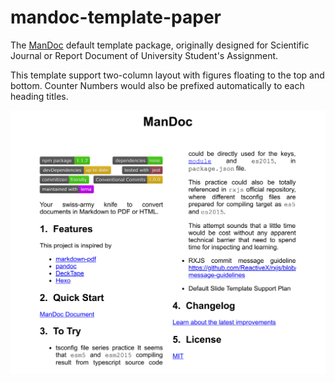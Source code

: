 # mandoc-template-paper

The [ManDoc](https://www.npmjs.com/package/mandoc) default template package,
originally designed for Scientific Journal or Report Document of University
Student's Assignment.

This template support two-column layout with figures floating to the top and
bottom. Counter Numbers would also be prefixed automatically to each heading
titles.

![welcome](./welcome.png)